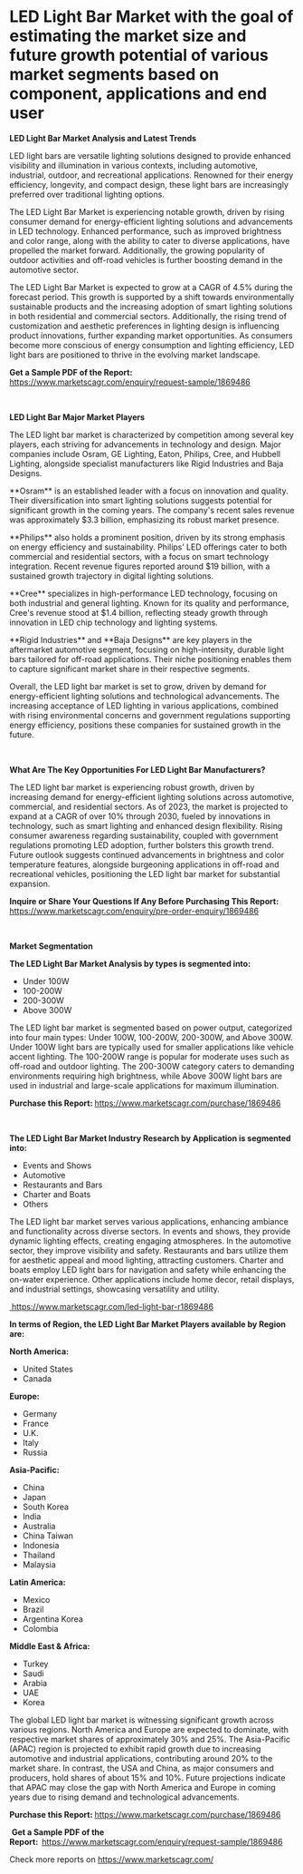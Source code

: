 <p><h1>LED Light Bar Market with the goal of estimating the market size and future growth potential of various market segments based on component, applications and end user</h1></p><p><strong>LED Light Bar Market Analysis and Latest Trends</strong></p>
<p><p>LED light bars are versatile lighting solutions designed to provide enhanced visibility and illumination in various contexts, including automotive, industrial, outdoor, and recreational applications. Renowned for their energy efficiency, longevity, and compact design, these light bars are increasingly preferred over traditional lighting options. </p><p>The LED Light Bar Market is experiencing notable growth, driven by rising consumer demand for energy-efficient lighting solutions and advancements in LED technology. Enhanced performance, such as improved brightness and color range, along with the ability to cater to diverse applications, have propelled the market forward. Additionally, the growing popularity of outdoor activities and off-road vehicles is further boosting demand in the automotive sector.</p><p>The LED Light Bar Market is expected to grow at a CAGR of 4.5% during the forecast period. This growth is supported by a shift towards environmentally sustainable products and the increasing adoption of smart lighting solutions in both residential and commercial sectors. Additionally, the rising trend of customization and aesthetic preferences in lighting design is influencing product innovations, further expanding market opportunities. As consumers become more conscious of energy consumption and lighting efficiency, LED light bars are positioned to thrive in the evolving market landscape.</p></p>
<p><strong>Get a Sample PDF of the Report:&nbsp;</strong> <a href="https://www.marketscagr.com/enquiry/request-sample/1869486?utm_campaign=2994&utm_medium=2&utm_source=Github&utm_content=ia&utm_term=06042025&utm_id=led-light-bar">https://www.marketscagr.com/enquiry/request-sample/1869486</a></p>
<p>&nbsp;</p>
<p><strong>LED Light Bar Major Market Players</strong></p>
<p><p>The LED light bar market is characterized by competition among several key players, each striving for advancements in technology and design. Major companies include Osram, GE Lighting, Eaton, Philips, Cree, and Hubbell Lighting, alongside specialist manufacturers like Rigid Industries and Baja Designs.</p><p>**Osram** is an established leader with a focus on innovation and quality. Their diversification into smart lighting solutions suggests potential for significant growth in the coming years. The company's recent sales revenue was approximately $3.3 billion, emphasizing its robust market presence.</p><p>**Philips** also holds a prominent position, driven by its strong emphasis on energy efficiency and sustainability. Philips’ LED offerings cater to both commercial and residential sectors, with a focus on smart technology integration. Recent revenue figures reported around $19 billion, with a sustained growth trajectory in digital lighting solutions.</p><p>**Cree** specializes in high-performance LED technology, focusing on both industrial and general lighting. Known for its quality and performance, Cree's revenue stood at $1.4 billion, reflecting steady growth through innovation in LED chip technology and lighting systems.</p><p>**Rigid Industries** and **Baja Designs** are key players in the aftermarket automotive segment, focusing on high-intensity, durable light bars tailored for off-road applications. Their niche positioning enables them to capture significant market share in their respective segments.</p><p>Overall, the LED light bar market is set to grow, driven by demand for energy-efficient lighting solutions and technological advancements. The increasing acceptance of LED lighting in various applications, combined with rising environmental concerns and government regulations supporting energy efficiency, positions these companies for sustained growth in the future.</p></p>
<p>&nbsp;</p>
<p><strong>What Are The Key Opportunities For LED Light Bar Manufacturers?</strong></p>
<p><p>The LED light bar market is experiencing robust growth, driven by increasing demand for energy-efficient lighting solutions across automotive, commercial, and residential sectors. As of 2023, the market is projected to expand at a CAGR of over 10% through 2030, fueled by innovations in technology, such as smart lighting and enhanced design flexibility. Rising consumer awareness regarding sustainability, coupled with government regulations promoting LED adoption, further bolsters this growth trend. Future outlook suggests continued advancements in brightness and color temperature features, alongside burgeoning applications in off-road and recreational vehicles, positioning the LED light bar market for substantial expansion.</p></p>
<p><strong>Inquire or Share Your Questions If Any Before Purchasing This Report:</strong> <a href="https://www.marketscagr.com/enquiry/pre-order-enquiry/1869486?utm_campaign=2994&utm_medium=2&utm_source=Github&utm_content=ia&utm_term=06042025&utm_id=led-light-bar">https://www.marketscagr.com/enquiry/pre-order-enquiry/1869486</a></p>
<p>&nbsp;</p>
<p><strong>Market Segmentation</strong></p>
<p><strong>The LED Light Bar Market Analysis by types is segmented into:</strong></p>
<p><ul><li>Under 100W</li><li>100-200W</li><li>200-300W</li><li>Above 300W</li></ul></p>
<p><p>The LED light bar market is segmented based on power output, categorized into four main types: Under 100W, 100-200W, 200-300W, and Above 300W. Under 100W light bars are typically used for smaller applications like vehicle accent lighting. The 100-200W range is popular for moderate uses such as off-road and outdoor lighting. The 200-300W category caters to demanding environments requiring high brightness, while Above 300W light bars are used in industrial and large-scale applications for maximum illumination.</p></p>
<p><strong>Purchase this Report:&nbsp;</strong><a href="https://www.marketscagr.com/purchase/1869486?utm_campaign=2994&utm_medium=2&utm_source=Github&utm_content=ia&utm_term=06042025&utm_id=led-light-bar">https://www.marketscagr.com/purchase/1869486</a></p>
<p>&nbsp;</p>
<p><strong>The LED Light Bar Market Industry Research by Application is segmented into:</strong></p>
<p><ul><li>Events and Shows</li><li>Automotive</li><li>Restaurants and Bars</li><li>Charter and Boats</li><li>Others</li></ul></p>
<p><p>The LED light bar market serves various applications, enhancing ambiance and functionality across diverse sectors. In events and shows, they provide dynamic lighting effects, creating engaging atmospheres. In the automotive sector, they improve visibility and safety. Restaurants and bars utilize them for aesthetic appeal and mood lighting, attracting customers. Charter and boats employ LED light bars for navigation and safety while enhancing the on-water experience. Other applications include home decor, retail displays, and industrial settings, showcasing versatility and utility.</p></p>
<p><a href="https://www.marketscagr.com/led-light-bar-r1869486?utm_campaign=2994&utm_medium=2&utm_source=Github&utm_content=ia&utm_term=06042025&utm_id=led-light-bar">&nbsp;https://www.marketscagr.com/led-light-bar-r1869486</a></p>
<p><strong>In terms of Region, the LED Light Bar Market Players available by Region are:</strong></p>
<p>
    <p> <strong> North America: </strong>
        <ul>
            <li>United States</li>
            <li>Canada</li>
        </ul>
        </p> 
    <p> <strong> Europe: </strong>
        <ul>
            <li>Germany</li>
            <li>France</li>
            <li>U.K.</li>
            <li>Italy</li>
            <li>Russia</li>
        </ul>
        </p> 
    <p> <strong> Asia-Pacific: </strong>
        <ul>
            <li>China</li>
            <li>Japan</li>
            <li>South Korea</li>
            <li>India</li>
            <li>Australia</li>
            <li>China Taiwan</li>
            <li>Indonesia</li>
            <li>Thailand</li>
            <li>Malaysia</li>
        </ul>
        </p> 
    <p> <strong> Latin America: </strong>
        <ul>
            <li>Mexico</li>
            <li>Brazil</li>
            <li>Argentina Korea</li>
            <li>Colombia</li>
        </ul>
        </p> 
    <p> <strong> Middle East & Africa: </strong>
        <ul>
            <li>Turkey</li>
            <li>Saudi</li>
            <li>Arabia</li>
            <li>UAE</li>
            <li>Korea</li>
        </ul>
    </p>
    </p>
<p><p>The global LED light bar market is witnessing significant growth across various regions. North America and Europe are expected to dominate, with respective market shares of approximately 30% and 25%. The Asia-Pacific (APAC) region is projected to exhibit rapid growth due to increasing automotive and industrial applications, contributing around 20% to the market share. In contrast, the USA and China, as major consumers and producers, hold shares of about 15% and 10%. Future projections indicate that APAC may close the gap with North America and Europe in coming years due to rising demand and technological advancements.</p></p>
<p><strong>Purchase this Report: </strong><a href="https://www.marketscagr.com/purchase/1869486?utm_campaign=2994&utm_medium=2&utm_source=Github&utm_content=ia&utm_term=06042025&utm_id=led-light-bar">https://www.marketscagr.com/purchase/1869486</a></p>
<p>&nbsp;<strong>Get a Sample PDF of the Report:&nbsp;&nbsp;</strong><a href="https://www.marketscagr.com/enquiry/request-sample/1869486?utm_campaign=2994&utm_medium=2&utm_source=Github&utm_content=ia&utm_term=06042025&utm_id=led-light-bar">https://www.marketscagr.com/enquiry/request-sample/1869486</a></p>
<p><strong></strong></p>
<p>Check more reports on <a href="https://www.marketscagr.com/?utm_campaign=2994&utm_medium=2&utm_source=Github&utm_content=ia&utm_term=06042025&utm_id=led-light-bar">https://www.marketscagr.com/</a></p>